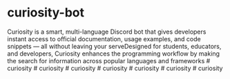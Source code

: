 # curiosity-bot
Curiosity is a smart, multi-language Discord bot that gives developers instant access to official documentation, usage examples, and code snippets — all without leaving your serveDesigned for students, educators, and developers, Curiosity enhances the programming workflow by making the search for information across popular languages and frameworks
#   c u r i o s i t y  
 #   c u r i o s i t y  
 #   c u r i o s i t y  
 #   c u r i o s i t y  
 #   c u r i o s i t y  
 #   c u r i o s i t y  
 #   c u r i o s i t y  
 